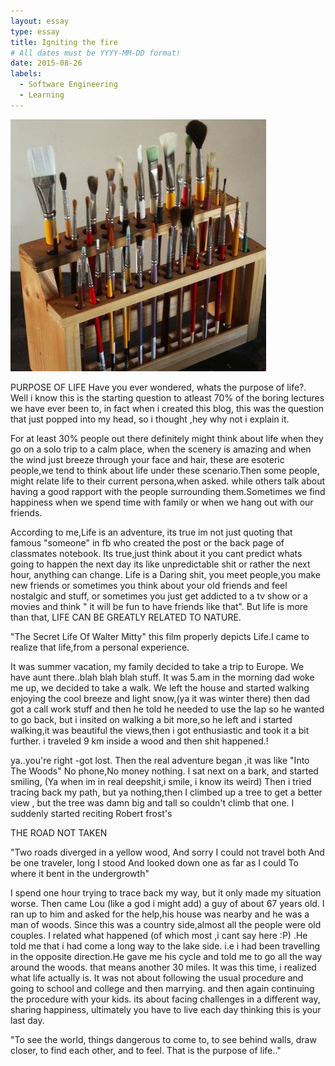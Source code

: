 ```yaml
---
layout: essay
type: essay
title: Igniting the fire
# All dates must be YYYY-MM-DD format!
date: 2015-08-26
labels:
  - Software Engineering
  - Learning
---
```


<img class="ui tiny left circular floated image" src="../images/paintbrushes.jpg">

PURPOSE OF LIFE
Have you ever wondered, whats the purpose of life?. 
Well i know this is the starting question to atleast 70% of  the boring lectures we have ever been to, in fact when i  created this blog, this was the question that just popped into my head, so i thought ,hey why not i explain it.

For at least 30% people out there definitely might think about life when they go on a solo trip to a calm place, when the scenery is amazing and when the wind just breeze through your face and hair, these are  esoteric people,we tend to think about life under these scenario.Then some people, might relate life to their current persona,when asked. while others talk about having a good rapport  with the people surrounding them.Sometimes we find happiness when we spend time with family or when we hang out with our friends.


According to me,Life is an adventure, its true im not just quoting that famous "someone" in fb who created the post or the back page of classmates notebook.
Its true,just think about it you cant predict whats going to happen the next day its like unpredictable shit or rather the next hour, anything can change.
Life is a Daring shit, you meet people,you make new friends or  sometimes you think about your old friends and feel nostalgic and stuff, or sometimes you just get addicted to a tv show or a movies and think " it will be fun to have  friends like that". But life is more than that, LIFE CAN BE GREATLY RELATED TO NATURE.  

"The Secret Life Of Walter Mitty" this film properly depicts Life.I came to realize that life,from a personal experience.

It was summer vacation, my family decided to take a trip to Europe. We have aunt there..blah blah blah stuff. It was 5.am in the morning dad woke me up, we decided to take a walk. We left the house and started walking enjoying the cool breeze and light snow,(ya it was winter there) then dad got a call work stuff and then he told he needed to use the lap so he wanted to go back, but i insited on walking a bit more,so he left and i started walking,it was beautiful the views,then i got enthusiastic and took it a bit further. i traveled 9 km inside a wood and then shit happened.!



ya..you're right -got lost.
Then the real adventure began ,it was like "Into The Woods"  No phone,No money nothing.
I sat next on a bark, and started smiling, (Ya when im in real deepshit,i smile, i know its weird)
Then i tried tracing back my path, but ya nothing,then I climbed up a tree to get a better view , but the tree was damn big and tall so couldn't  climb that one. I suddenly started reciting Robert frost's 


THE ROAD NOT TAKEN

"Two roads diverged in a yellow wood,
And sorry I could not travel both
And be one traveler, long I stood
And looked down one as far as I could
To where it bent in the undergrowth"

I spend one hour trying to trace back my way, but it only made my situation worse. Then came Lou (like a god i might add)
a guy of about 67 years old. I ran up to him and asked for the help,his house was nearby and he was a man of woods. Since this was a country side,almost all the people were old couples. I related what happened (of which most ,i cant say here :P) .He told me that i had come a long way to the lake side.
i.e i had been travelling in the opposite direction.He gave me his cycle and told me to go all the way around the woods. that means another 30 miles. 
It was this time, i realized what life actually is. It was not about following the usual procedure and going to school and college and then marrying. and then again continuing the procedure with your kids.
its about facing challenges in a different way, sharing happiness, ultimately you have to live each day thinking this is your last day.



"To see the world, things dangerous to come to,
 to see behind walls, draw closer,
 to find each other, and to feel. 
That is the purpose of life.."
